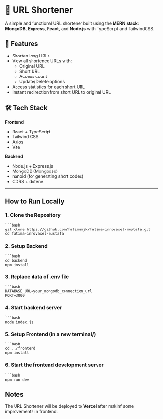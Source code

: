 # 🔗 URL Shortener

A simple and functional URL shortener built using the **MERN stack**:  
**MongoDB**, **Express**, **React**, and **Node.js** with TypeScript and TailwindCSS.

## 📌 Features

- Shorten long URLs
- View all shortened URLs with:
  - Original URL
  - Short URL
  - Access count
  - Update/Delete options
- Access statistics for each short URL
- Instant redirection from short URL to original URL

## 🛠️ Tech Stack

**Frontend**
- React + TypeScript
- Tailwind CSS
- Axios
- Vite

**Backend**
- Node.js + Express.js
- MongoDB (Mongoose)
- nanoid (for generating short codes)
- CORS + dotenv

---

## How to Run Locally

### 1. Clone the Repository
    ```bash
    git clone https://github.com/fatimamjk/fatima-innovaxel-mustafa.git
    cd fatima-innovaxel-mustafa

### 2. Setup Backend
    ```bash
    cd backend
    npm install
    
### 3. Replace data of .env file
    ```bash
    DATABASE_URL=your_mongodb_connection_url
    PORT=3000

### 4. Start backend server
    ```bash
    node index.js

### 5. Setup Frontend (in a new terminal/)
    ```bash
    cd ../frontend
    npm install

### 6. Start the frontend development server
    ```bash
    npm run dev


 Notes
-------------------------------

The URL Shortener will be deployed to **Vercel** after makinf some improvements in frontend.


    





    


 

